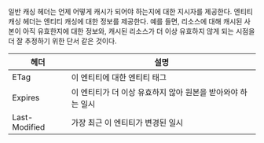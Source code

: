 일반 캐싱 헤더는 언제 어떻게 캐시가 되어야 하는지에 대한 지시자를 제공한다. 엔티티 캐싱 헤더는 엔티티 캐싱에 대한 정보를 제공한다. 예를 들면, 리소스에 대해 캐시된 사본이 아직 유효한지에 대한 정보와, 캐시된 리소스가 더 이상 유효하지 않게 되는 시점을 더 잘 추정하기 위한 단서 같은 것이다.

|헤더|설명|
|---|---|
|ETag|이 엔티티에 대한 엔티티 태그|
|Expires|이 엔티티가 더 이상 유효하지 않아 원본을 받아와야 하는 일시|
|Last-Modified|가장 최근 이 엔티티가 변경된 일시|